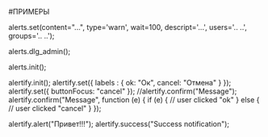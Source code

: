 #ПРИМЕРЫ

alerts.set(content="...", type='warn', wait=100, descript='...', users='.. ..', groups='.. ..');

alerts.dlg_admin();

alerts.init();

alertify.init();
alertify.set({ labels : { ok: "Ок", cancel: "Отмена" } });
alertify.set({ buttonFocus: "cancel" });
//alertify.confirm("Message");
alertify.confirm("Message", function (e) {
    if (e) {
        // user clicked "ok"
    } else {
        // user clicked "cancel"
    }
});

alertify.alert("Привет!!!");
alertify.success("Success notification");
